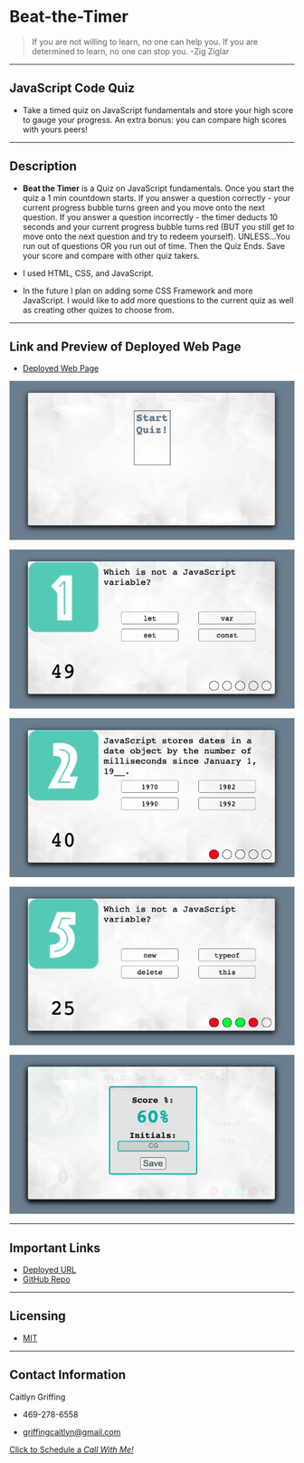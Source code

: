 # Beat-the-Timer

> If you are not willing to learn, no one can help you. If you are determined to learn, no one can stop you. -Zig Ziglar

---
## JavaScript Code Quiz
- Take a timed quiz on JavaScript fundamentals and store your high score to gauge your progress. An extra bonus: you can compare high scores with yours peers!





---
## Description 
- **Beat the Timer** is a Quiz on JavaScript fundamentals. Once you start the quiz a 1 min countdown starts. If you answer a question correctly - your current progress bubble turns green and you move onto the next question. If you answer a question incorrectly - the timer deducts 10 seconds and your current progress bubble turns red (BUT you still get to move onto the next question and try to redeem yourself). UNLESS...You run out of questions OR you run out of time. Then the Quiz Ends. Save your score and compare with other quiz takers. 

- I used HTML, CSS, and JavaScript. 

- In the future I plan on adding some CSS Framework and more JavaScript. I would like to add more questions to the current quiz as well as creating other quizes to choose from.

---

## **Link** and **Preview** of Deployed Web Page

- [Deployed Web Page](https://caitlyn-griffing.github.io/Beat-the-Timer//)

![code quiz screenshot1](assets/images/readmeImages/codeQuiz1.png)

![code quiz screenshot2](assets/images/readmeImages/codeQuiz2.png)

![code quiz screenshot3](assets/images/readmeImages/codeQuiz3.png)

![code quiz screenshot4](assets/images/readmeImages/codeQuiz4.png)

![code quiz screenshot5](assets/images/readmeImages/codeQuiz5.png)

---

## Important Links

- [Deployed URL](https://caitlyn-griffing.github.io/Beat-the-Timer/)
- [GitHub Repo](https://github.com/caitlyn-griffing/Beat-the-Timer)

---

## Licensing

- [MIT](https://github.com/caitlyn-griffing/Beat-the-Timer/blob/main/LICENSE)

---

## Contact Information

Caitlyn Griffing

- 469-278-6558

- griffingcaitlyn@gmail.com

[Click to Schedule a *Call With Me!*](https://calendly.com/caitlyngriffing/15min)
